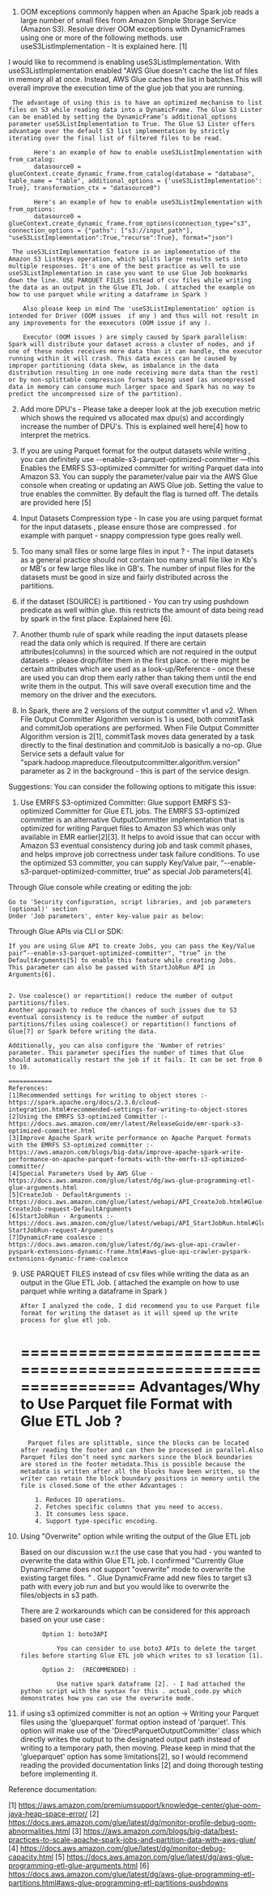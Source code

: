 1. OOM exceptions commonly happen when an Apache Spark job reads a large number of small files from Amazon Simple Storage Service (Amazon S3). Resolve driver OOM exceptions with DynamicFrames using one or more of the following methods. use useS3ListImplementation - It is explained here. [1]

I would like to recommend is enabling useS3ListImplementation. With useS3ListImplementation enabled  "AWS Glue doesn't cache the list of files in memory all at once. Instead, AWS Glue caches the list in batches.This will overall improve the execution time of the glue job that you are running. 

     The advantage of using this is to have an optimized mechanism to list files on S3 while reading data into a DynamicFrame. The Glue S3 Lister can be enabled by setting the DynamicFrame’s additional_options parameter useS3ListImplementation to True. The Glue S3 Lister offers advantage over the default S3 list implementation by strictly iterating over the final list of filtered files to be read.

           Here's an example of how to enable useS3ListImplementation with from_catalog:
           datasource0 = glueContext.create_dynamic_frame.from_catalog(database = "database", table_name = "table", additional_options = {'useS3ListImplementation': True}, transformation_ctx = "datasource0")

           Here's an example of how to enable useS3ListImplementation with from_options:
           datasource0 = glueContext.create_dynamic_frame.from_options(connection_type="s3", connection_options = {"paths": ["s3://input_path"], "useS3ListImplementation":True,"recurse":True}, format="json")

     The useS3ListImplementation feature is an implementation of the Amazon S3 ListKeys operation, which splits large results sets into multiple responses. It's one of the best practice as well to use useS3ListImplementation in case you want to use Glue Job bookmarks down the line. USE PARQUET FILES instead of csv files while writing the data as an output in the Glue ETL Job. ( attached the example on how to use parquet while writing a dataframe in Spark ) 

        Also please keep in mind The 'useS3ListImplementation' option is intended for Driver (OOM issues  if any ) and thus will not result in any improvements for the eexecutors (OOM issue if any ). 
        
        Executor (OOM issues ) are simply caused by Spark parallelism: Spark will distribute your dataset across a cluster of nodes, and if one of these nodes receives more data than it can handle, the executor running within it will crash. This data excess can be caused by improper partitioning (data skew, as imbalance in the data distribution resulting in one node receiving more data than the rest) or by non-splittable compression formats being used (as uncompressed data in memory can consume much larger space and Spark has no way to predict the uncompressed size of the partition).


2. Add more DPU's - Please take a deeper look at the job execution metric which shows the required vs  allocated max dpu(s) and accordingly increase the number of DPU's. This is explained well here[4] how to interpret the metrics.

3. If you are using Parquet format for the output datasets while writing , you can definitely use  --enable-s3-parquet-optimized-committer  —this   Enables the EMRFS S3-optimized committer for writing Parquet data into Amazon S3. You can supply the parameter/value pair via the AWS Glue console when creating or updating an AWS Glue job. Setting the value to true enables the committer. By default the flag is turned off. The details are provided here [5]

4. Input Datasets Compression type - In case you are using parquet format for the input datasets , please ensure those are compressed . for example with parquet - snappy compression type goes really well.

5. Too many small files or some large files in input ? - The input datasets as a general practice should not contain too many small file like in Kb's or MB's or few large files like in GB's. The number of input files for the datasets must be good in size and fairly distributed across the partitions.

6. if the dataset (SOURCE) is partitioned - You can try using pushdown predicate as well within glue. this restricts the amount of data being read by spark in the first place. Explained here [6].

7. Another thumb rule of spark while reading the input datasets please read the data only which is required. If there are certain attributes(columns) in the sourced which are not required in the output datasets - please drop/filter them in the first place. or there might be certain attributes which are used as a look-up/Reference - once these are used you can drop them early rather than taking them until the end write them in the output. This will save overall execution time and the memory on the driver and the executors.

8. In Spark, there are 2 versions of the output committer v1 and v2. When File Output Committer Algorithm version is 1 is used, both commitTask and commitJob operations are performed. When File Output Committer Algorithm version is 2[1], commitTask moves data generated by a task directly to the final destination and commitJob is basically a no-op. Glue Service sets a default value for "spark.hadoop.mapreduce.fileoutputcommitter.algorithm.version" parameter as 2 in the background - this is part of the service design.

Suggestions:
You can consider the following options to mitigate this issue:

1. Use EMRFS S3-optimized Committer: 
Glue support EMRFS S3-optimized Committer for Glue ETL jobs. The EMRFS S3-optimized committer is an alternative OutputCommitter implementation that is optimized for writing Parquet files to Amazon S3 which was only available in EMR earlier[2][3]. It helps to avoid issue that can occur with Amazon S3 eventual consistency during job and task commit phases, and helps improve job correctness under task failure conditions. To use the optimized S3 committer, you can supply Key/Value pair, “--enable-s3-parquet-optimized-committer, true” as special Job parameters[4].

Through Glue console while creating or editing the job:

    Go to 'Security configuration, script libraries, and job parameters (optional)' section
    Under 'Job parameters', enter key-value pair as below:


Through Glue APIs via CLI or SDK:

    If you are using Glue API to create Jobs, you can pass the Key/Value pair“--enable-s3-parquet-optimized-committer", "true” in the DefaultArguments[5] to enable this feature while creating Jobs.
    This parameter can also be passed with StartJobRun API in Arguments[6].


    2. Use coalesce() or repartition() reduce the number of output partitions/files.
    Another approach to reduce the chances of such issues due to S3 eventual consistency is to reduce the number of output partitions/files using coalesce() or repartition() functions of Glue[7] or Spark before writing the data.

    Additionally, you can also configure the 'Number of retries' parameter. This parameter specifies the number of times that Glue should automatically restart the job if it fails. It can be set from 0 to 10.

    ============
    References:
    [1]Recommended settings for writing to object stores :- https://spark.apache.org/docs/2.3.0/cloud-integration.html#recommended-settings-for-writing-to-object-stores
    [2]Using the EMRFS S3-optimized Committer :- https://docs.aws.amazon.com/emr/latest/ReleaseGuide/emr-spark-s3-optimized-committer.html
    [3]Improve Apache Spark write performance on Apache Parquet formats with the EMRFS S3-optimized committer :- https://aws.amazon.com/blogs/big-data/improve-apache-spark-write-performance-on-apache-parquet-formats-with-the-emrfs-s3-optimized-committer/
    [4]Special Parameters Used by AWS Glue - https://docs.aws.amazon.com/glue/latest/dg/aws-glue-programming-etl-glue-arguments.html
    [5]CreateJob - DefaultArguments :- https://docs.aws.amazon.com/glue/latest/webapi/API_CreateJob.html#Glue-CreateJob-request-DefaultArguments
    [6]StartJobRun - Arguments :- https://docs.aws.amazon.com/glue/latest/webapi/API_StartJobRun.html#Glue-StartJobRun-request-Arguments
    [7]DynamicFrame coalesce : https://docs.aws.amazon.com/glue/latest/dg/aws-glue-api-crawler-pyspark-extensions-dynamic-frame.html#aws-glue-api-crawler-pyspark-extensions-dynamic-frame-coalesce


9.  USE PARQUET FILES instead of csv files while writing the data as an output in the Glue ETL Job. ( attached the example on how to use parquet while writing a dataframe in Spark ) 

        After I analyzed the code, I did recommend you to use Parquet file format for writing the dataset as it will speed up the write process for glue etl job.

    ==============================================================
    Advantages/Why to Use Parquet file Format with Glue ETL Job ?
    ==============================================================

          Parquet files are splittable, since the blocks can be located after reading the footer and can then be processed in parallel.Also Parquet files don’t need sync markers since the block boundaries are stored in the footer metadata.This is possible because the metadata is written after all the blocks have been written, so the writer can retain the block boundary positions in memory until the file is closed.Some of the other Advantages : 

            1. Reduces IO operations.
            2. Fetches specific columns that you need to access.
            3. It consumes less space.
            4. Support type-specific encoding.
10. Using "Overwrite" option while writing the output of the Glue ETL job

      Based on our discussion w.r.t the use case that you had - you wanted to overwrite the data within Glue ETL job. I confirmed "Currently Glue DynamicFrame does not support "overwrite" mode to overwrite the existing target files. " . Glue DynamicFrame add new files to target s3 path with every job run and but you would like to overwrite the files/objects in s3 path.

      There are 2 workarounds which can be considered for this approach based on your use case :

              Option 1: boto3API 

                  You can consider to use boto3 APIs to delete the target files before starting Glue ETL job which writes to s3 location [1].

              Option 2:  (RECOMMENDED) :

                  Use native spark dataframe [2]. - I had attached the python script with the syntax for this . actual_code.py which demonstrates how you can use the overwrite mode.

11.   if using s3 optimized committer is not an option -> Writing your Parquet files using the 'glueparquet' format option instead of 'parquet'. This option will make use of the 'DirectParquetOutputCommitter' class which directly writes the output to the designated output path instead of writing to a temporary path, then moving. Please keep in mind that the 'glueparquet' option has some limitations[2], so I would recommend reading the provided documentation links [2] and doing thorough testing before implementing it. 



Reference documentation:

[1] https://aws.amazon.com/premiumsupport/knowledge-center/glue-oom-java-heap-space-error/
[2] https://docs.aws.amazon.com/glue/latest/dg/monitor-profile-debug-oom-abnormalities.html
[3] https://aws.amazon.com/blogs/big-data/best-practices-to-scale-apache-spark-jobs-and-partition-data-with-aws-glue/
[4] https://docs.aws.amazon.com/glue/latest/dg/monitor-debug-capacity.html
[5] https://docs.aws.amazon.com/glue/latest/dg/aws-glue-programming-etl-glue-arguments.html
[6] https://docs.aws.amazon.com/glue/latest/dg/aws-glue-programming-etl-partitions.html#aws-glue-programming-etl-partitions-pushdowns
